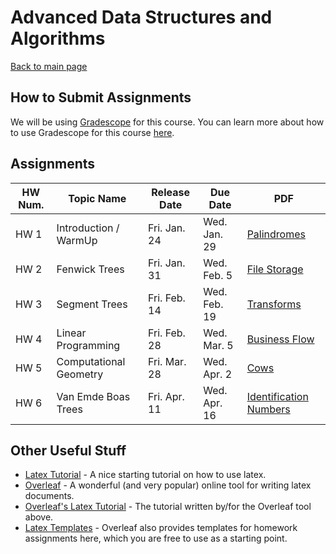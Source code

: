 Advanced Data Structures and Algorithms
===============================

[Back to main page](../readme.html)



<a name="introduction"></a>How to Submit Assignments
--------------------------------------- 

We will be using [Gradescope](https://gradescope.com) for this course. You can learn more about how to use Gradescope for this course [here](./gradescope.html).


<a name="introduction"></a>Assignments
--------------------------------------- 

| HW Num. | Topic Name | Release Date | Due Date | PDF |
|--|------|----|----|---|
| HW 1 | Introduction / WarmUp | Fri. Jan. 24 | Wed. Jan. 29 | [Palindromes](./palindromes.pdf) |
| HW 2 | Fenwick Trees | Fri. Jan. 31 | Wed. Feb. 5 | [File Storage](./filestorage.pdf) |
| HW 3 | Segment Trees | Fri. Feb. 14 | Wed. Feb. 19 | [Transforms](./transforms.pdf) |
| HW 4 | Linear Programming | Fri. Feb. 28 | Wed. Mar. 5 | [Business Flow](./businessflow.pdf) |
| HW 5 | Computational Geometry | Fri. Mar. 28  | Wed. Apr. 2 | [Cows](./cows.pdf) |
| HW 6 | Van Emde Boas Trees | Fri. Apr. 11  | Wed. Apr. 16 | [Identification Numbers](./identification.pdf) |

<a name="other"></a>Other Useful Stuff
---------------------------------------


- [Latex Tutorial](https://www.latex-tutorial.com/tutorials/) - A nice starting tutorial on how to use latex. 
- [Overleaf](https://overleaf.com) - A wonderful (and very popular) online tool for writing latex documents. 
- [Overleaf's Latex Tutorial](https://www.overleaf.com/learn/latex/Tutorials) - The tutorial written by/for the Overleaf tool above.
- [Latex Templates](https://www.overleaf.com/latex/examples/tagged/homework) - Overleaf also provides templates for homework assignments here, which you are free to use as a starting point.

